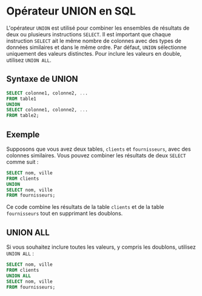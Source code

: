 # Opérateur UNION en SQL

L'opérateur `UNION` est utilisé pour combiner les ensembles de résultats de deux ou plusieurs instructions `SELECT`. Il est important que chaque instruction `SELECT` ait le même nombre de colonnes avec des types de données similaires et dans le même ordre. Par défaut, `UNION` sélectionne uniquement des valeurs distinctes. Pour inclure les valeurs en double, utilisez `UNION ALL`.

## Syntaxe de UNION

```sql
SELECT colonne1, colonne2, ...
FROM table1
UNION
SELECT colonne1, colonne2, ...
FROM table2;
```

## Exemple

Supposons que vous avez deux tables, `clients` et `fournisseurs`, avec des colonnes similaires. Vous pouvez combiner les résultats de deux `SELECT` comme suit :

```sql
SELECT nom, ville
FROM clients
UNION
SELECT nom, ville
FROM fournisseurs;
```

Ce code combine les résultats de la table `clients` et de la table `fournisseurs` tout en supprimant les doublons.

## UNION ALL

Si vous souhaitez inclure toutes les valeurs, y compris les doublons, utilisez `UNION ALL` :

```sql
SELECT nom, ville
FROM clients
UNION ALL
SELECT nom, ville
FROM fournisseurs;
```
